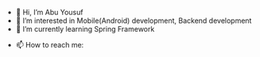 - 👋 Hi, I’m Abu Yousuf
- 👀 I’m interested in Mobile(Android) development, Backend development
- 🌱 I’m currently learning Spring Framework
<!--- - 💞️ I’m looking to collaborate on. ---> 
- 📫 How to reach me: 

<!---
yousufshawon/yousufshawon is a ✨ special ✨ repository because its `README.md` (this file) appears on your GitHub profile.
You can click the Preview link to take a look at your changes.
--->
